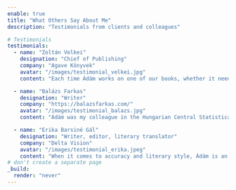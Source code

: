 ```yaml
---
enable: true
title: "What Others Say About Me"
description: "Testimonials from clients and colleagues"

# Testimonials
testimonials:
  - name: "Zoltán Velkei"
    designation: "Chief of Publishing"
    company: "Agave Könyvek"
    avatar: "/images/testimonial_velkei.jpg"
    content: "Each time Ádám works on one of our books, whether it needs translating or editing, I know it’s in safe hands. He has an outstanding sense of language and style, and it’s great to see the dedication and care he devotes to each project. Additionally, his work on decidedly lengthy novels is always of exceptional quality. I consider him one of the most talented professionals among his younger peers."

  - name: "Balázs Farkas"
    designation: "Writer"
    company: "https://balazsfarkas.com/"
    avatar: "/images/testimonial_balazs.jpg"
    content: "Ádám was my colleague in the Hungarian Central Statistical Office Library, and we stayed friends even after we eventually moved on to work in separate (but related) creative fields. I often turn to him for advice, as he always provides excellent insights. He is thorough, willing to double-check everything. Remarkably patient and generous. He even made this website from scratch - I’m always impressed by his versatility!"

  - name: "Erika Barsiné Gál"
    designation: "Writer, editor, literary translator"
    company: "Delta Vision"
    avatar: "/images/testimonial_erika.jpeg"
    content: "When it comes to accuracy and literary style, Ádám is an exceptionally meticulous and precise translator, who reliably meets his commitments and deadlines. He is an expert at his craft, and his linguistic inventiveness and creativity are combined with remarkable organisational skills. He puts all his heart into his work, while remaining flexible and collaborative during the publishing process. It’s a pleasure working with him. He is consistent in his editing work, always looking to come to an agreement, and is always glad to help the development of colleagues who are open to his guidance."
# don't create a separate page
_build:
  render: "never"
---
```

